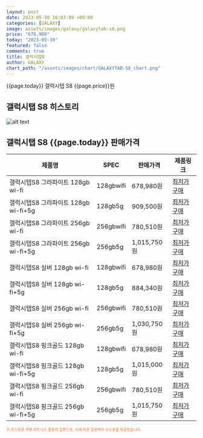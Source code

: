 ```yaml
---
layout: post
date: 2023-05-30 10:03:09 +09:00
categories: [GALAXY]
image: assets/images/galaxy/galaxytab-s8.png
price: "678,980"
today: "2023-05-30"
featured: false
comments: true
title: 갤럭시탭8
author: GALAXY
chart_path: "/assets/images/chart/GALAXYTAB-S8_chart.png"
---
```


{{page.today}} 갤럭시탭 S8 {{page.price}}원

## 갤럭시탭 S8 히스토리
![alt text]({{page.chart_path}} "갤럭시S23 히스토리")

## 갤럭시탭 S8 {{page.today}} 판매가격
<main>
<table id="rwd-table-large">
  <thead>
    <tr>
      <th>제품명</th>
      <th>SPEC</th>
      <th>판매가격</th>
      <th>제품링크</th>
    </tr>
  </thead>
  <tbody><tr>
        <td>갤럭시탭S8 그라파이트 128gb wi-fi</td>
        <td>128gbwifi</td>
        <td>678,980원</td>
        <td><a href='https://link.coupang.com/a/SBThO' target='_blank'>최저가구매</a></td>
        </tr><tr>
        <td>갤럭시탭S8 그라파이트 128gb wi-fi+5g</td>
        <td>128gb5g</td>
        <td>909,500원</td>
        <td><a href='https://link.coupang.com/a/SBTkD' target='_blank'>최저가구매</a></td>
        </tr><tr>
        <td>갤럭시탭S8 그라파이트 256gb wi-fi</td>
        <td>256gbwifi</td>
        <td>780,510원</td>
        <td><a href='https://link.coupang.com/a/SBTm5' target='_blank'>최저가구매</a></td>
        </tr><tr>
        <td>갤럭시탭S8 그라파이트 256gb wi-fi+5g</td>
        <td>256gb5g</td>
        <td>1,015,750원</td>
        <td><a href='https://link.coupang.com/a/SBTpx' target='_blank'>최저가구매</a></td>
        </tr><tr>
        <td>갤럭시탭S8 실버 128gb wi-fi</td>
        <td>128gbwifi</td>
        <td>678,980원</td>
        <td><a href='https://link.coupang.com/a/SBTsf' target='_blank'>최저가구매</a></td>
        </tr><tr>
        <td>갤럭시탭S8 실버 128gb wi-fi+5g</td>
        <td>128gb5g</td>
        <td>884,340원</td>
        <td><a href='https://link.coupang.com/a/SBTxD' target='_blank'>최저가구매</a></td>
        </tr><tr>
        <td>갤럭시탭S8 실버 256gb wi-fi</td>
        <td>256gbwifi</td>
        <td>780,510원</td>
        <td><a href='https://link.coupang.com/a/SBTAP' target='_blank'>최저가구매</a></td>
        </tr><tr>
        <td>갤럭시탭S8 실버 256gb wi-fi+5g</td>
        <td>256gb5g</td>
        <td>1,030,750원</td>
        <td><a href='https://link.coupang.com/a/SBTDL' target='_blank'>최저가구매</a></td>
        </tr><tr>
        <td>갤럭시탭S8 핑크골드 128gb wi-fi</td>
        <td>128gbwifi</td>
        <td>678,980원</td>
        <td><a href='https://link.coupang.com/a/SBTGy' target='_blank'>최저가구매</a></td>
        </tr><tr>
        <td>갤럭시탭S8 핑크골드 128gb wi-fi+5g</td>
        <td>128gb5g</td>
        <td>1,015,000원</td>
        <td><a href='https://link.coupang.com/a/SBTUM' target='_blank'>최저가구매</a></td>
        </tr><tr>
        <td>갤럭시탭S8 핑크골드 256gb wi-fi</td>
        <td>256gbwifi</td>
        <td>780,510원</td>
        <td><a href='https://link.coupang.com/a/SBTZ9' target='_blank'>최저가구매</a></td>
        </tr><tr>
        <td>갤럭시탭S8 핑크골드 256gb wi-fi+5g</td>
        <td>256gb5g</td>
        <td>1,015,750원</td>
        <td><a href='https://link.coupang.com/a/SBT2z' target='_blank'>최저가구매</a></td>
        </tr></tbody>
</table>
</main>
<div style="color:#e56a2c;font-size: 0.7em;" >
이 포스팅은 쿠팡 파트너스 활동의 일환으로, 이에 따른 일정액의 수수료를 제공받습니다.
</div>
